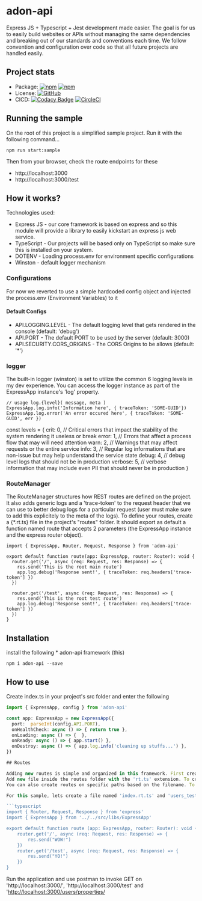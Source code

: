 # adon-api

Express JS + Typescript + Jest development made easier. The goal is for us to easily build websites or APIs without managing the same dependencies and breaking out of our standards and conventions each time. We follow convention and configuration over code so that all future projects are handled easily.

## Project stats

* Package: [![npm](https://img.shields.io/npm/v/adon-api.svg)](https://www.npmjs.com/package/adon-api) [![npm](https://img.shields.io/npm/dm/adon-api.svg)](https://www.npmjs.com/package/adon-api)
* License: [![GitHub](https://img.shields.io/github/license/adonisv79/adon-api.svg)](https://github.com/adonisv79/adon-api/blob/master/LICENSE)
* CICD: [![Codacy Badge](https://app.codacy.com/project/badge/Grade/8308805088ac436b82f87e48a48633a1)](https://www.codacy.com/gh/adonisv79/adon-api/dashboard?utm_source=github.com&amp;utm_medium=referral&amp;utm_content=adonisv79/adon-api&amp;utm_campaign=Badge_Grade) [![CircleCI](https://dl.circleci.com/status-badge/img/gh/adonisv79/adon-api/tree/master.svg?style=shield)](https://dl.circleci.com/status-badge/redirect/gh/adonisv79/adon-api/tree/master)

## Running the sample

On the root of this project is a simplified sample project. Run it with the following command...

```npm
npm run start:sample
```

Then from your browser, check the route endpoints for these

* http://localhost:3000
* http://localhost:3000/test

## How it works?

Technologies used:

* Express JS - our core framework is based on express and so this module will provide a library to easily kickstart an express js web service.
* TypeScript - Our projects will be based only on TypeScript so make sure this is installed on your system.
* DOTENV - Loading process.env for environment specific configurations
* Winston - default logger mechanism

### Configurations

For now we reverted to use a simple hardcoded config object and injected the process.env (Environment Variables) to it

#### Default Configs

* API.LOGGING.LEVEL - The default logging level that gets rendered in the console (default: 'debug')
* API.PORT - The default PORT to be used by the server (default: 3000)
* API.SECURITY.CORS_ORIGINS - The CORS Origins to be allows (default: '*')

### logger

The built-in logger (winston) is set to utilize the common 6 logging levels in my dev experience. You can access the logger instance as part of the ExpressApp instance's 'log' property.

```node
// usage log.{level}( message, meta )
ExpressApp.log.info('Information here', { traceToken: 'SOME-GUID'})
ExpressApp.log.error('An error occured here', { traceToken: 'SOME-GUID', err })
```

const levels = {
  crit: 0, // Critical errors that impact the stability of the system rendering it useless or break
  error: 1, // Errors that affect a process flow that may will need attention
  warn: 2, // Warnings that may affect requests or the entire service
  info: 3, // Regular log informations that are non-issue but may help understand the service state
  debug: 4, // debug level logs that should not be in production
  verbose: 5, // verbose information that may include even PII that should never be in production
}

### RouteManager

The RouteManager structures how REST routes are defined on the project. It also adds generic logs and a 'trace-token' to the request header that we can use to better debug logs for a particular request (user must make sure to add this explicitely to the meta of the logs). To define your routes, create a {*.rt.ts} file in the project's "routes" folder. It should export as default a function named route that accepts 2 parameters (the ExpressApp instance and the express router object).

```node
import { ExpressApp, Router, Request, Response } from 'adon-api'

export default function route(app: ExpressApp, router: Router): void {
  router.get('/', async (req: Request, res: Response) => {
    res.send('This is the root main route')
    app.log.debug('Response sent!', { traceToken: req.headers['trace-token'] })
  })

  router.get('/test', async (req: Request, res: Response) => {
    res.send('This is the root test route')
    app.log.debug('Response sent!', { traceToken: req.headers['trace-token'] })
  })
}

```

## Installation

install the following
    * adon-api framework (this)

```npm
npm i adon-api --save
```

## How to use

Create index.ts in your project's src folder and enter the following

``` typescript
import { ExpressApp, config } from 'adon-api'

const app: ExpressApp = new ExpressApp({
  port:  parseInt(config.API.PORT),
  onHealthCheck: async () => { return true },
  onLoading: async () => {  },
  onReady: async () => { app.start() },
  onDestroy: async () => { app.log.info('cleaning up stuffs...') },
})

## Routes

Adding new routes is simple and organized in this framework. First create a 'routes' folder in the root.
Add new file inside the routes folder with the 'rt.ts' extension. To create a root route '/' name the file 'index.rt.ts'
You can also create routes on specific paths based on the filename. To make a route on path '/users/properties' name the file 'users_properties.rt.ts'

For this sample, lets create a file named 'index.rt.ts' and 'users_test.rt.ts' then enter the following in both files

```typescript
import { Router, Request, Response } from 'express'
import { ExpressApp } from '../../src/libs/ExpressApp'

export default function route (app: ExpressApp, router: Router): void {
    router.get('/', async (req: Request, res: Response) => {
        res.send("WOW!")
    })
    router.get('/test', async (req: Request, res: Response) => {
        res.send("YO!")
    })
}
```

Run the application and use postman to invoke GET on 'http://localhost:3000/', 'http://localhost:3000/test' and '<http://localhost:3000/users/properties/>
